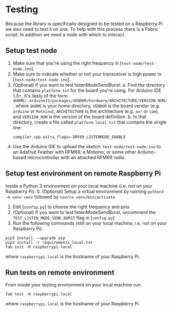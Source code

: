 # Testing
Because the library is specifically designed to be tested on a Raspberry Pi we also need to test it on one. To help with this process there is a Fabric script. In addition we need a node with which to interact.


## Setup test node
1. Make sure that you're using the right frequency in [```test-node/test-node.ino```].
2. Make sure to indicate whether or not your transceiver is high power in [```test-node/test-node.ino```].
3. (Optional) If you want to test listenModeSendBurst:
    a. Find the directory that contains ```platform.txt``` for the board you're using. For Arduino IDE 1.5+, it's likely of the form ```$HOME/.arduino15/packages/VENDOR/hardware/ARCHITECTURE/VERSION_NUM/```, where ```$HOME``` is your home directory, ```VENDOR``` is the board vendor (e.g. ```arduino``` or ```Moteino```), ```ARCHITECTURE``` is the architecture (e.g. ```avr``` or ```sam```), and ```VERSION_NUM``` is the version of the board definition.
    b. In that directory, create a file called ```platform.local.txt``` that contains the single line:
    ```
    compiler.cpp.extra_flags=-DRF69_LISTENMODE_ENABLE
    ```
4. Use the Arduino IDE to upload the sketch: ```test-node/test-node.ino``` to an Adafruit Feather with RFM69, a Moteino, or some other Arduino-based microcontroller with an attached RFM69 radio.

## Setup test environment on remote Raspberry Pi
Inside a Python 3 environment on your local machine (i.e. not on your Raspberry Pi):
0. (Optional) Setup a virtual environment by running ```python3 -m venv venv``` followed by ```source venv/bin/activate```
1. Edit [```config.py```] to choose the right frequency and pins
2. (Optional) If you want to test listenModeSendBurst, uncomment the ```TEST_LISTEN_MODE_SEND_BURST``` flag in [```config.py```]
3. Run the following commands (still on your local machine, i.e. not on your Raspberry Pi).
```
pip3 install --upgrade pip
pip3 install -r requirements_local.txt
fab init -H raspberrypi.local 
```
where ```raspberrypi.local``` is the hostname of your Raspberry Pi.

## Run tests on remote environment
From inside your testing environment on your local machine run:
```
fab test -H raspberrypi.local 
```
where ```raspberrypi.local``` is the hostname of your Raspberry Pi.

